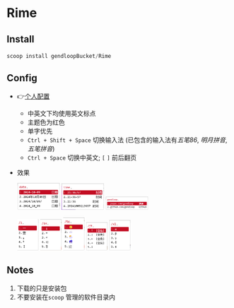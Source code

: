 # Rime

## Install

```powershell
scoop install gendloopBucket/Rime
```

## Config

* :point_right:[个人配置](config/README.md) 
  * 中英文下均使用英文标点
  * 主题色为红色
  * 单字优先
  * `Ctrl + Shift + Space` 切换输入法 (已包含的输入法有*五笔86*, *明月拼音*, *五笔拼音*)
  * `Ctrl + Space` 切换中英文; `[` `]` 前后翻页
* 效果

	<img src="res/date.png" style="width:20%;"> <img src="res/time.png" style="width:20%;"> <img src="res/gendloop.png" style="width:20%;"> 
	
	<img src="res/1.png" style="width:10%;"> <img src="res/sx.png" style="width:10%;"> <img src="res/tq.png" style="width:10%;"> <img src="res/jt.png" style="width:10%;"> <img src="res/xl.png" style="width:10%;"> 

## Notes

1. 下载的只是安装包
2. 不要安装在`scoop` 管理的软件目录内

